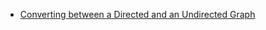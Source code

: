 
* [Converting between a Directed and an Undirected Graph](http://igraph.org/r/doc/as.directed.html)
